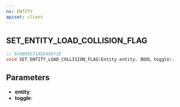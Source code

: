 ```yaml
---
ns: ENTITY
apiset: client
---
```

## SET_ENTITY_LOAD_COLLISION_FLAG

```c
// 0x9B9EE31AED48072E
void SET_ENTITY_LOAD_COLLISION_FLAG(Entity entity, BOOL toggle);
```


## Parameters
* **entity**:
* **toggle**: